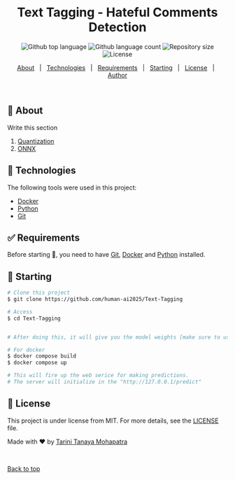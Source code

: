 <div align="center" id="top"> 
  <alt="Text Tagging - Hateful Comments Detection" />

  &#xa0;

  <!-- <a href="https://audioapp.netlify.app">Demo</a> -->
</div>

<h1 align="center">Text Tagging - Hateful Comments Detection</h1>

<p align="center">
  <img alt="Github top language" src="https://img.shields.io/github/languages/top/human-ai2025/Text-Tagging?color=56BEB8">

  <img alt="Github language count" src="https://img.shields.io/github/languages/count/human-ai2025/Text-Tagging?color=56BEB8">

  <img alt="Repository size" src="https://img.shields.io/github/repo-size/human-ai2025/Text-Tagging?color=56BEB8">

  <img alt="License" src="https://img.shields.io/github/license/human-ai2025/Text-Tagging?color=56BEB8">


</p>

<!-- Status -->

<!-- <h4 align="center"> 
	🚧  Speech Recognition System 🚀 Under construction...  🚧
</h4> 

<hr> -->

<p align="center">
  <a href="#dart-about">About</a> &#xa0; | &#xa0; 
  <a href="#rocket-technologies">Technologies</a> &#xa0; | &#xa0;
  <a href="#white_check_mark-requirements">Requirements</a> &#xa0; | &#xa0;
  <a href="#checkered_flag-starting">Starting</a> &#xa0; | &#xa0;
  <a href="#memo-license">License</a> &#xa0; | &#xa0;
  <a href="https://github.com/human-ai2025" target="_blank">Author</a>
</p>

<br>

## :dart: About ##
Write this section
1. [Quantization]()
2. [ONNX]()

## :rocket: Technologies ##

The following tools were used in this project:

- [Docker](https://www.docker.com/)
- [Python](https://www.python.org/)
- [Git](https://git-scm.com)

## :white_check_mark: Requirements ##

Before starting :checkered_flag:, you need to have [Git](https://git-scm.com), [Docker](https://www.docker.com/) and [Python](https://www.python.org/) installed. 

## :checkered_flag: Starting ##

```bash
# Clone this project
$ git clone https://github.com/human-ai2025/Text-Tagging

# Access
$ cd Text-Tagging


# After doing this, it will give you the model weights [make sure to use the same versions of tensorflow in docker and while buiding the model]

# For docker 
$ docker compose build
$ docker compose up

# This will fire up the web serice for making predictions.
# The server will initialize in the "http://127.0.0.1/predict"
```

## :memo: License ##

This project is under license from MIT. For more details, see the [LICENSE](LICENSE) file.


Made with :heart: by <a href="https://github.com/human-ai2025" target="_blank">Tarini Tanaya Mohapatra</a>


&#xa0;

<a href="#top">Back to top</a>
